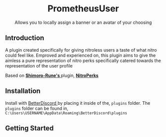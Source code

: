 <h1 align = "center"> PrometheusUser </h1>
<p align = "center"> Allows you to locally assign a banner or an avatar of your choosing </p>

<h2> Introduction </h2>

A plugin created specifically for giving nitroless users a taste of what nitro could feel like. Emproved and experienced on, this plugin aims to give the aimless a pure representation of nitro perks specifically catered towards the representation of the user profile

Based on <b> 
 <a href = "https://github.com/Shimoro-Rune"> Shimoro-Rune's </a>
</b> plugin, <b> 
 <a href = "https://github.com/Shimoro-Rune/NitroPerks"> NitroPerks </a>
</b>

<h2> Installation </h2>

Install with <a href = "https://betterdiscord.app/"> BetterDiscord </a> by placing it inside of the, `plugins` folder. The `plugins` folder can be found in, `C:\Users\USERNAME\AppData\Roaming\BetterDiscord\plugins`

<h2> Getting Started </h2>

